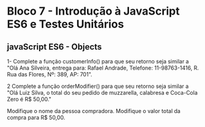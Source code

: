 # Bloco 7 - Introdução à JavaScript ES6 e Testes Unitários

## javaScript ES6 - Objects

1-
Complete a função customerInfo() para que seu retorno seja similar a "Olá Ana Silveira, entrega para: Rafael Andrade, Telefone: 11-98763-1416, R. Rua das Flores, Nº: 389, AP: 701".

2
Complete a função orderModifier() para que seu retorno seja similar a "Olá Luiz Silva, o total do seu pedido de muzzarella, calabresa e Coca-Cola Zero é R$ 50,00."

Modifique o nome da pessoa compradora.
Modifique o valor total da compra para R$ 50,00.
